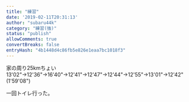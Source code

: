 ```yaml
---
title: "練習"
date: '2019-02-11T20:31:13'
author: "subaru44k"
category: "練習(強)"
status: "publish"
allowComments: true
convertBreaks: false
entryHash: "4b1448d4c86fb5e826e1eaa7bc1018f3"
---
```

家の周り25kmちょい
13'02"→12'36"→16'40"→12'41"→12'47"→12'44"→12'55"→13'01"→12'42"(1'59'08")

一回トイレ行った。
